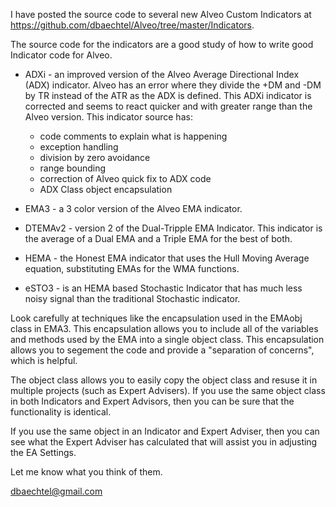 
I have posted the source code to several new Alveo Custom Indicators at https://github.com/dbaechtel/Alveo/tree/master/Indicators.

The source code for the indicators are a good study of how to write good Indicator code for Alveo.

* ADXi - an improved version of the Alveo Average Directional Index (ADX) indicator.
Alveo has an error where they divide the +DM and -DM by TR instead of the ATR as the ADX is defined.
This ADXi indicator is corrected and seems to react quicker and with greater range than the Alveo version.
This indicator source has:
  * code comments to explain what is happening
  * exception handling
  * division by zero avoidance
  * range bounding
  * correction of Alveo quick fix to ADX code
  * ADX Class object encapsulation

* EMA3 - a 3 color version of the Alveo EMA indicator.

* DTEMAv2 - version 2 of the Dual-Tripple EMA Indicator. 
This indicator is the average of a Dual EMA and a Triple EMA for the best of both.

* HEMA - the Honest EMA indicator that uses the Hull Moving Average equation, substituting EMAs for the WMA functions.

* eSTO3 - is an HEMA based Stochastic Indicator that has much less noisy signal than the traditional Stochastic indicator.

Look carefully at techniques like the encapsulation used in the EMAobj class in EMA3.
This encapsulation allows you to include all of the variables and methods used by the EMA into a single object class.
This encapsulation allows you to segement the code and provide a "separation of concerns", which is helpful.

The object class allows you to easily copy the object class and resuse it in multiple projects (such as Expert Advisers).
If you use the same object class in both Indicators and Expert Advisors, then you can be sure that the functionality is identical.

If you use the same object in an Indicator and Expert Adviser, then you can see what the Expert Adviser has calculated that will assist you in adjusting the EA Settings.

Let me know what you think of them.

dbaechtel@gmail.com


